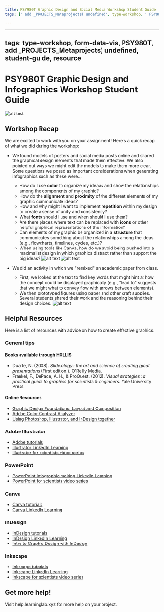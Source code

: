 ```yaml
---
title: PSY980T Graphic Design and Social Media Workshop Student Guide
tags: [' add _PROJECTS_Metaprojects) undefined', type-workshop, ' PSY980T', ' form-data-vis', ' resource']

---
```


---

tags: type-workshop, form-data-vis, PSY980T, add _PROJECTS_Metaprojects) undefined, student-guide, resource
---

#  PSY980T Graphic Design and Infographics Workshop Student Guide

![alt text](https://files.slack.com/files-pri/T0HTW3H0V-F060H2AS28J/opening-segment-on-infographics.jpg?pub_secret=19b6c5c1de)

## Workshop Recap
We are excited to work with you on your assignment! Here's a quick recap of what we did during the workshop:

* We found models of posters and social media posts online and shared the graphical design elements that made them effective.  We also pointed out ways we might edit the models to make them more clear. Some questions we posed as important considerations when generating infographics such as these were...
    * How do I use **color** to organize my ideaas and show the relationships among the components of my graphic?
    * How do the **alignment** and **proximity** of the different elements of my graphic communicate ideas?
    * How and why might I want to implement **repetition** within my design to create a sense of unity and consistency?
    * What **fonts** should I use and when should I use them? 
    * Are there places where text can be replaced with **icons** or other helpful graphical representations of the information? 
    * Can elements of my graphic be organized in a **structure** that communicates something about the relationships among the ideas  (e.g., flowcharts, timelines, cycles, etc.)?
    * When using tools like Canva, how do we avoid being pushed into a maximalist design in which graphics distract rather than support the big ideas?
    ![alt text](https://files.slack.com/files-pri/T0HTW3H0V-F060H80MZEW/four-phones-forgif-001_360.gif?pub_secret=5671cc4558)
    ![alt text](https://files.slack.com/files-pri/T0HTW3H0V-F06167SQQV6/four-phones-forgif-002_360.gif?pub_secret=21834d5b00)

* We did an activity in which we "remixed" an academic paper from class.  
    * First, we looked at the text to find key words that might hint at how the concept could be displayed graphically (e.g., "lead to" suggests that we might what to convey flow with arrows between elements).
    * We then prototyped figures using paper and other craft supplies. Several students shared their work and the reasoning behind their design choices.
    ![alt text](https://files.slack.com/files-pri/T0HTW3H0V-F060HLW477V/student-pres-forgif-001_360.gif?pub_secret=1502a6de3a)
   
## Helpful Resources
Here is a list of resources with advice on how to create effective graphics.
### General tips
#### Books available through HOLLIS
* Duarte, N. (2008). *Slide:ology : the art and science of creating great presentations* (First edition.). O'Reilly Media.
* Frankel, F., DePace, A. H., & ProQuest. (2012). *Visual strategies : a practical guide to graphics for scientists & engineers.* Yale University Press
#### Online Resources
* [Graphic Design Foundations: Layout and Composition](https://www.linkedin.com/learning/graphic-design-foundations-layout-and-composition/introducing-the-foundations-of-layout-and-composition?u=2194065)
* [Adobe Color Contrast Analyzer](https://color.adobe.com/create/color-contrast-analyzer)
* [Using Photoshop, Illustrator, and InDesign together](https://www.linkedin.com/learning/photoshop-illustrator-indesign-powercombo-for-design/using-photoshop-illustrator-and-indesign-together?u=2194065)

### Adobe Illustrator
* [Adobe tutorials](https://helpx.adobe.com/illustrator/tutorials.html)
* [Illustrator LinkedIn Learning](https://www.linkedin.com/learning/illustrator-2022-essential-training?trk=learning-topics_learning-search-card_search-card&upsellOrderOrigin=default_guest_learning)
* [Illustrator for scientists video series](https://www.youtube.com/watch?v=z2bcqyRxFrI&list=PLhKpKEPEAauYIsyjnIN2YXztNo7BrZVxQ)
### PowerPoint
* [PowerPoint infographic making LinkedIn Learning](https://www.linkedin.com/learning/powerpoint-creating-an-infographic?trk=learning-serp_learning-search-card_search-card&upsellOrderOrigin=default_guest_learning)
* [PowerPoint for scientists video series](https://www.youtube.com/watch?v=c4tsCXR_B3Y&list=PLaX2vrGncQxhg79Iz5mlXCA22_-HD6hny&index=16)
### Canva
* [Canva tutorials](https://www.canva.com/designschool/tutorials/)
* [Canva LinkedIn Learning](https://www.linkedin.com/learning/learning-canva-2?trk=learning-serp_learning-search-card_search-card&upsellOrderOrigin=default_guest_learning)
### InDesign
* [InDesign tutorials](https://helpx.adobe.com/indesign/view-all-tutorials.html)
* [InDesign LinkedIn Learning](https://www.linkedin.com/learning/indesign-2023-essential-training/indesign-learn-the-fundamentals?u=2194065)
* [Intro to Graphic Design with InDesign](https://www.linkedin.com/learning/introduction-to-graphic-design-indesign/introduction-to-graphic-design-using-indesign?u=2194065)
### Inkscape
* [Inkscape tutorials](https://inkscape.org/learn/tutorials/)
* [Inkscape LinkedIn Learning](https://www.linkedin.com/learning/inkscape-essential-training-9975138?trk=learning-serp_learning-search-card_search-card&upsellOrderOrigin=default_guest_learning)
* [Inkscape for scientists video series](https://www.youtube.com/watch?v=eyqH0IrzYLc&list=PLxtauMB7RON_2tg-mRQTuieFUr29IOKzW)

## Get more help!
Visit help.learninglab.xyz for more help on your project.
